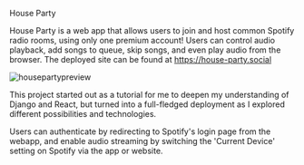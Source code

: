 House Party

House Party is a web app that allows users to join and host common Spotify radio rooms, using only one premium account! Users can control audio playback, add songs to queue, skip songs, and even play audio from the browser.
The deployed site can be found at https://house-party.social

![housepartypreview](https://github.com/watsittooya1/House-Party/assets/57497072/0a998689-f6a9-4e3b-9fda-2bdf09ca3e1a)

This project started out as a tutorial for me to deepen my understanding of Django and React, but turned into a full-fledged deployment as I explored different possibilities and technologies.

Users can authenticate by redirecting to Spotify's login page from the webapp, and enable audio streaming by switching the 'Current Device' setting on Spotify via the app or website.

